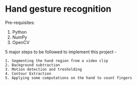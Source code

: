 # Hand gesture recognition

Pre-requisites:
1. Python
2. NumPy 
3. OpenCV

5 major steps to be followed to implement this project - 

    1. Segmenting the hand region from a video clip
    2. Background subtraction
    3. Motion detection and tresholding
    4. Contour Extraction
    5. Applying some computations on the hand to count fingers
    

